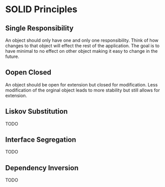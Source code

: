 # SOLID Principles

## **S**ingle Responsibility

An object should only have one and only one responsibility. Think of how changes to that object will effect the rest of the application. The goal is to have minimal to no effect on other object making it easy to change in the future.

## **O**open Closed

An object should be open for extension but closed for modification. Less modification of the orginal object leads to more stability but still allows for extension.

## **L**iskov Substitution

TODO

## **I**nterface Segregation

TODO

## **D**ependency Inversion

TODO